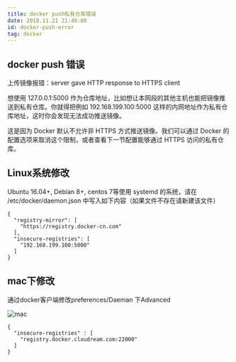 ```yaml
---
title: docker push私有仓库错误
date: 2018.11.21 21:48:00
id: docker-push-error
tag: docker
---
```


## docker push 错误
上传镜像报错：server gave HTTP response to HTTPS client

想使用 127.0.0.1:5000 作为仓库地址，比如想让本网段的其他主机也能把镜像推送到私有仓库。你就得把例如 192.168.199.100:5000 这样的内网地址作为私有仓库地址，这时你会发现无法成功推送镜像。

这是因为 Docker 默认不允许非 HTTPS 方式推送镜像。我们可以通过 Docker 的配置选项来取消这个限制，或者查看下一节配置能够通过 HTTPS 访问的私有仓库。

## Linux系统修改
Ubuntu 16.04+, Debian 8+, centos 7等使用 systemd 的系统，请在 /etc/docker/daemon.json 中写入如下内容（如果文件不存在请新建该文件）
```
{
  "registry-mirror": [
    "https://registry.docker-cn.com"
  ],
  "insecure-registries": [
    "192.168.199.100:5000"
  ]
}
```

## mac下修改
通过docker客户端修改preferences/Daeman 下Advanced

![mac ](/images/2018/11/docker-push.png)

```
{
  "insecure-registries" : [
    "registry.docker.cloudream.com:22000"
  ]
}
```
